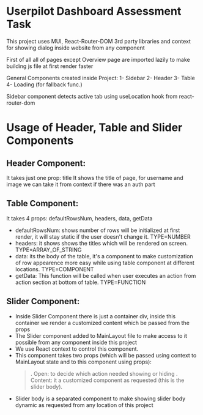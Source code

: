 # Userpilot Dashboard Assessment Task

This project uses MUI, React-Router-DOM 3rd party libraries and context for showing dialog inside website from any component

First of all all of pages except Overview page are imported lazily to make building js file at first render faster

General Components created inside Project:
1- Sidebar
2- Header
3- Table
4- Loading (for fallback func.)

Sidebar component detects active tab using useLocation hook from react-router-dom

# Usage of Header, Table and Slider Components

## Header Component:

It takes just one prop: title
It shows the title of page, for username and image we can take it from context if there was an auth part

## Table Component:

It takes 4 props: defaultRowsNum, headers, data, getData

- defaultRowsNum: shows number of rows will be initialized at first render, it will stay static if the user doesn't change it. TYPE=NUMBER
- headers: it shows shows the titles which will be rendered on screen. TYPE=ARRAY_OF_STRING
- data: its the body of the table, it's a component to make customization of row appearence more easy while using table component at different locations. TYPE=COMPONENT
- getData: This function will be called when user executes an action from action section at bottom of table. TYPE=FUNCTION

## Slider Component:

- Inside Slider Component there is just a container div, inside this container we render a customized content which be passed from the props
- The Slider component added to MainLayout file to make access to it possible from any component inside this project
- We use React context to control this component.
- This component takes two props (which will be passed using context to MainLayout state and to this component using props):
  >. Open: to decide which action needed showing or hiding
  >. Content: it a customized component as requested (this is the slider body).
- Slider body is a separated component to make showing slider body dynamic as requested from any location of this project
